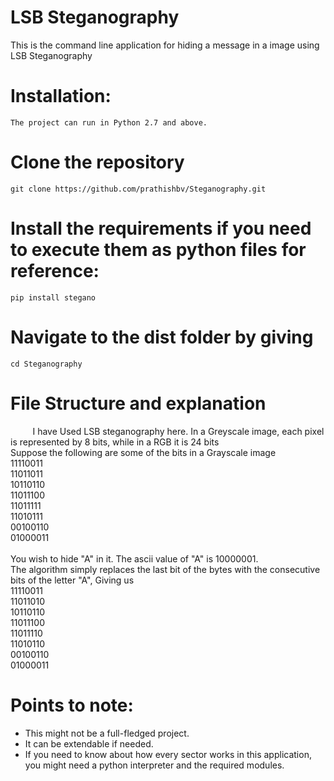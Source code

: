 # LSB Steganography

This is the command line application for hiding a message in a image using LSB Steganography

# Installation:
	The project can run in Python 2.7 and above.
	
# Clone the repository
```
git clone https://github.com/prathishbv/Steganography.git
```

# Install the requirements if you need to  execute them as python files for reference:
```
pip install stegano
```

# Navigate to the dist folder by giving
```
cd Steganography
```

# File Structure and explanation 
&nbsp;&nbsp;&nbsp;&nbsp;&nbsp;&nbsp;&nbsp;&nbsp; I have Used LSB steganography here. In a Greyscale image, each pixel is represented by 8 bits, while in a RGB it is 24 bits
<br />
Suppose the following are some of the bits in a Grayscale image
<br />
11110011<br />
11011011<br />
10110110<br />
11011100<br />
11011111<br />
11010111<br />
00100110<br />
01000011<br />
<br />
You wish to hide "A" in it. The ascii value of "A" is 10000001.<br />
The algorithm simply replaces the last bit of the bytes with the consecutive bits of the letter "A", Giving us
<br />
11110011<br />
11011010<br />
10110110<br />
11011100<br />
11011110<br />
11010110<br />
00100110<br />
01000011<br />


# Points to note:
- This might not be a full-fledged project.
- It can be extendable if needed.
- If you need to know about how every sector works in this application, you might need a python interpreter and the required modules.


